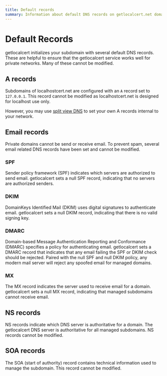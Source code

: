 ```yaml
---
title: Default records
summary: Information about default DNS records on getlocalcert.net domains
---
```


# Default Records

getlocalcert initializes your subdomain with several default DNS records.
These are helpful to ensure that the getlocalcert service works well for private networks.
Many of these cannot be modified.


## A records

Subdomains of localhostcert.net are configured with an `A` record set to `127.0.0.1`.
This record cannot be modified as localhostcert.net is designed for localhost use only.

However, you may use [split view DNS](/dns/split-view/) to set your own A records internal to your network.


## Email records

Private domains cannot be send or receive email.
To prevent spam, several email related DNS records have been set and cannot be modified.

### SPF

Sender policy framework (SPF) indicates which servers are authorized to send email.
getlocalcert sets a null SPF record, indicating that no servers are authorized senders.

### DKIM

DomainKeys Identified Mail (DKIM) uses digital signatures to authenticate email.
getlocalcert sets a null DKIM record, indicating that there is no valid signing key.

### DMARC

Domain-based Message Authentication Reporting and Conformance (DMARC) specifies a policy for authenticating email.
getlocalcert sets a DMARC record that indicates that any email failing the SPF or DKIM check should be rejected.
Paired with the null SPF and null DKIM policy, any modern mail server will reject any spoofed email for managed domains.

### MX

The MX record indicates the server used to receive email for a domain.
getlocalcert sets a null MX record, indicating that managed subdomains cannot receive email.


## NS records

NS records indicate which DNS server is authoritative for a domain.
The getlocalcert DNS server is authoritative for all managed subdomains.
NS records cannot be modified.


## SOA records

The SOA (start of authority) record contains technical information used to manage the subdomain.
This record cannot be modified.

